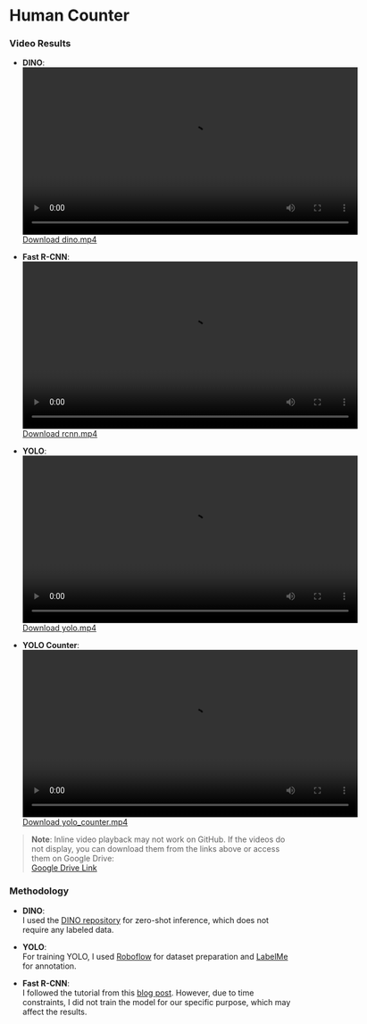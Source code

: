 # Human Counter


### Video Results

- **DINO**:  
  <video src="assets/dino.mp4" controls width="600"></video>  
  [Download dino.mp4](assets/dino.mp4)

- **Fast R-CNN**:  
  <video src="assets/rcnn.mp4" controls width="600"></video>  
  [Download rcnn.mp4](assets/rcnn.mp4)

- **YOLO**:  
  <video src="assets/yolo.mp4" controls width="600"></video>  
  [Download yolo.mp4](assets/yolo.mp4)

- **YOLO Counter**:  
  <video src="assets/yolo_counter.mp4" controls width="600"></video>  
  [Download yolo_counter.mp4](assets/yolo_counter.mp4)

> **Note**: Inline video playback may not work on GitHub. If the videos do not display, you can download them from the links above or access them on Google Drive:  
[Google Drive Link](https://drive.google.com/drive/u/0/folders/1FGkSAPAb_RJfBTVlrp1HlUTjGZn_Wlpn)

### Methodology

- **DINO**:  
  I used the [DINO repository](https://github.com/facebookresearch/dino) for zero-shot inference, which does not require any labeled data.

- **YOLO**:  
  For training YOLO, I used [Roboflow](https://roboflow.com/) for dataset preparation and [LabelMe](https://github.com/wkentaro/labelme) for annotation.

- **Fast R-CNN**:  
  I followed the tutorial from this [blog post](https://debuggercafe.com/optimizing-faster-rcnn-mobilenetv3-for-real-time-inference-on-cpu/). However, due to time constraints, I did not train the model for our specific purpose, which may affect the results.



